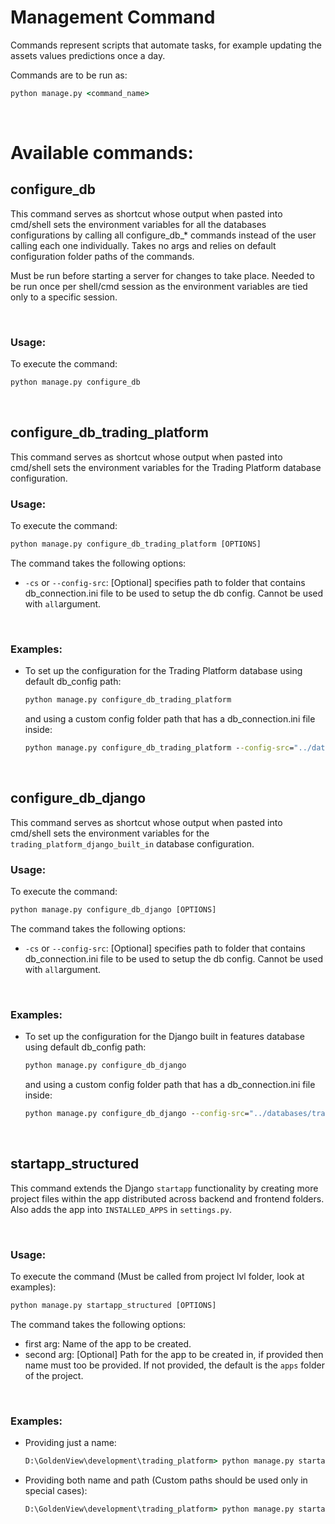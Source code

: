 # Management Command
Commands represent scripts that automate tasks, for example updating the
assets values predictions once a day.

Commands are to be run as:
```cmd
python manage.py <command_name>
```
<br/>

# Available commands:



## **configure_db**

This command serves as shortcut whose output when pasted into cmd/shell sets the environment variables for all the databases configurations by calling all configure_db_* commands instead of the user calling each one individually. Takes no args and relies on default configuration folder paths of the commands.

Must be run before starting a server for changes to take place. Needed to be run once per shell/cmd session as the environment variables are tied only to a specific session.

<br/>

### Usage:
To execute the command:
```cmd
python manage.py configure_db
```

<br/>

## **configure_db_trading_platform**

This command serves as shortcut whose output when pasted into cmd/shell sets the environment variables for the Trading Platform database configuration.
<br/>

### Usage:
To execute the command:
```cmd
python manage.py configure_db_trading_platform [OPTIONS]
```

The command takes the following options:

- `-cs` or `--config-src`: [Optional] specifies path to folder that contains db_connection.ini file to be used to setup the db config. Cannot be used with `all`argument.

<br/>

### Examples:

- To set up the configuration for the Trading Platform database using default db_config path:

    ```cmd
    python manage.py configure_db_trading_platform
    ```

    and using a custom config folder path that has a db_connection.ini file inside:

    ```cmd
    python manage.py configure_db_trading_platform --config-src="../databases/trading_platform/db_config"
    ```

<br/>

## **configure_db_django**

This command serves as shortcut whose output when pasted into cmd/shell sets the environment variables for the `trading_platform_django_built_in` database configuration.
<br/>

### Usage:
To execute the command:
```cmd
python manage.py configure_db_django [OPTIONS]
```

The command takes the following options:

- `-cs` or `--config-src`: [Optional] specifies path to folder that contains db_connection.ini file to be used to setup the db config. Cannot be used with `all`argument.

<br/>

### Examples:

- To set up the configuration for the Django built in features database using default db_config path:

    ```cmd
    python manage.py configure_db_django
    ```

    and using a custom config folder path that has a db_connection.ini file inside:

    ```cmd
    python manage.py configure_db_django --config-src="../databases/trading_platform_django_built_in/db_config"
    ```

<br/>

## **startapp_structured**

This command extends the Django `startapp` functionality by creating more
project files within the app distributed across backend and frontend folders. Also adds the app into `INSTALLED_APPS` in `settings.py`.

<br/>

### Usage:
To execute the command (Must be called from project lvl folder, look at examples):
```cmd
python manage.py startapp_structured [OPTIONS]
```

The command takes the following options:

- first arg: Name of the app to be created.
- second arg: [Optional] Path for the app to be created in, if provided then name
                         must too be provided. If not provided, the default is
                         the `apps` folder of the project.

<br/>

### Examples:

- Providing just a name:

    ```cmd
    D:\GoldenView\development\trading_platform> python manage.py startapp_structured broker_app
    ```

- Providing both name and path (Custom paths should be used only in special cases):

    ```cmd
    D:\GoldenView\development\trading_platform> python manage.py startapp_structured broker_app apps/broker_app
    ```